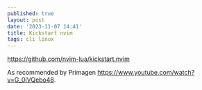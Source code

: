 ```yaml
---
published: true
layout: post
date: '2023-11-07 14:41'
title: Kickstart nvim
tags: cli linux 
---
```

<https://github.com/nvim-lua/kickstart.nvim>

As recommended by Primagen <https://www.youtube.com/watch?v=G_0lVQebo48>.

